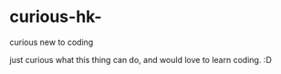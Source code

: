 # curious-hk-
curious new to coding

just curious what this thing can do, and would love to learn coding. :D
